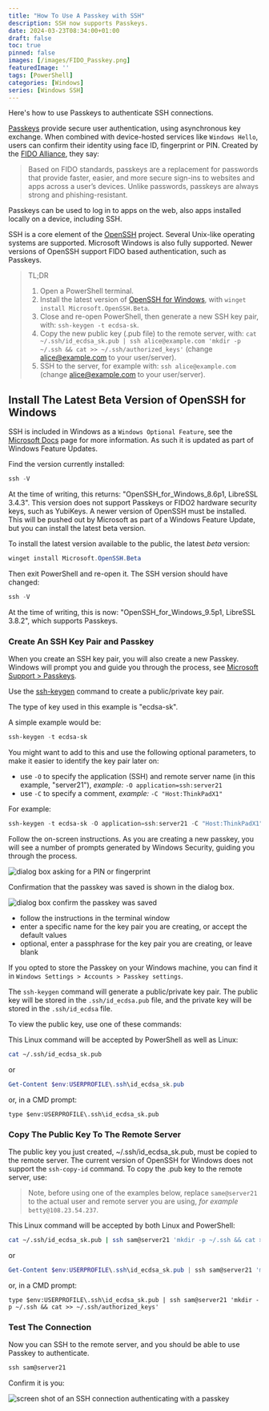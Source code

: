 ```yaml
---
title: "How To Use A Passkey with SSH"
description: SSH now supports Passkeys.
date: 2024-03-23T08:34:00+01:00
draft: false
toc: true
pinned: false
images: [/images/FIDO_Passkey.png]
featuredImage: ''
tags: [PowerShell]
categories: [Windows]
series: [Windows SSH]
---
```


Here's how to use Passkeys to authenticate SSH connections.

<!--more-->

[Passkeys](https://fidoalliance.org/passkeys/) provide secure user authentication, using asynchronous key exchange.  When combined with device-hosted services like `Windows Hello`, users can confirm their identity using face ID, fingerprint or PIN. Created by the [FIDO Alliance](https://fidoalliance.org/), they say:

> Based on FIDO standards, passkeys are a replacement for passwords that provide faster, easier, and more secure sign-ins to websites and apps across a user’s devices. Unlike passwords, passkeys are always strong and phishing-resistant.​

Passkeys can be used to log in to apps on the web, also apps installed locally on a device, including SSH.

SSH is a core element of the [OpenSSH](https://www.openssh.com/) project.  Several Unix-like operating systems are supported. Microsoft Windows is also fully supported. Newer versions of OpenSSH support FIDO based authentication, such as Passkeys.

> TL;DR
> 1. Open a PowerShell terminal.
> 1. Install the latest version of [OpenSSH for Windows](https://github.com/PowerShell/Win32-OpenSSH/wiki/Install-Win32-OpenSSH-Using-MSI), with `winget install Microsoft.OpenSSH.Beta`.
> 1. Close and re-open PowerShell, then generate a new SSH key pair, with: `ssh-keygen -t ecdsa-sk`.
> 1. Copy the new public key (.pub file) to the remote server, with: `cat ~/.ssh/id_ecdsa_sk.pub | ssh alice@example.com 'mkdir -p ~/.ssh && cat >> ~/.ssh/authorized_keys'`  (change alice@example.com to your user/server).
> 1. SSH to the server, for example with: `ssh alice@example.com` (change alice@example.com to your user/server).

## Install The Latest Beta Version of OpenSSH for Windows

SSH is included in Windows as a `Windows Optional Feature`, see the [Microsoft Docs](https://docs.microsoft.com/en-us/windows-server/administration/openssh/openssh_install_firstuse) page for more information.  As such it is updated as part of Windows Feature Updates. 

Find the version currently installed:

```PowerShell
ssh -V
```

At the time of writing, this returns: "OpenSSH_for_Windows_8.6p1, LibreSSL 3.4.3".  This version does not support Passkeys or FIDO2 hardware security keys, such as YubiKeys. A newer version of OpenSSH must be installed.  This will be pushed out by Microsoft as part of a Windows Feature Update, but you can install the latest beta version.

To install the latest version available to the public, the latest *beta* version:

```PowerShell
winget install Microsoft.OpenSSH.Beta
```

Then exit PowerShell and re-open it. The SSH version should have changed:

```PowerShell
ssh -V
```

At the time of writing, this is now: "OpenSSH_for_Windows_9.5p1, LibreSSL 3.8.2", which supports Passkeys.

### Create An SSH Key Pair and Passkey

When you create an SSH key pair, you will also create a new Passkey.  Windows will prompt you and guide you through the process, see [Microsoft Support > Passkeys](https://support.microsoft.com/en-us/windows/passkeys-in-windows-301c8944-5ea2-452b-9886-97e4d2ef4422).

Use the [ssh-keygen](https://man.openbsd.org/ssh-keygen.1) command to create a public/private key pair. 

The type of key used in this example is "ecdsa-sk". 

A simple example would be:

```PowerShell
ssh-keygen -t ecdsa-sk
```

You might want to add to this and use the following optional parameters, to make it easier to identify the key pair later on:

- use `-O` to specify the application (SSH) and remote server name (in this example, "server21"), *example:* `-O application=ssh:server21`
- use `-C` to specify a comment, *example:* `-C "Host:ThinkPadX1"`

For example:

```PowerShell
ssh-keygen -t ecdsa-sk -O application=ssh:server21 -C "Host:ThinkPadX1"
```

Follow the on-screen instructions. As you are creating a new passkey, you will see a number of prompts generated by Windows Security, guiding you through the process.

![dialog box asking for a PIN or fingerprint](passkeycreation.png "Making sure it's you")

Confirmation that the passkey was saved is shown in the dialog box.

![dialog box confirm the passkey was saved](passkeysaved.png "confirmation message")

- follow the instructions in the terminal window
- enter a specific name for the key pair you are creating, or accept the default values
- optional, enter a passphrase for the key pair you are creating, or leave blank

If you opted to store the Passkey on your Windows machine, you can find it in `Windows Settings > Accounts > Passkey settings`.

The `ssh-keygen` command will generate a public/private key pair.  The public key will be stored in the `.ssh/id_ecdsa.pub` file, and the private key will be stored in the `.ssh/id_ecdsa` file.

To view the public key, use one of these commands:

This Linux command will be accepted by PowerShell as well as Linux:

```Bash
cat ~/.ssh/id_ecdsa_sk.pub
```

or

```PowerShell
Get-Content $env:USERPROFILE\.ssh\id_ecdsa_sk.pub
```

or, in a CMD prompt:

```Batchfile
type $env:USERPROFILE\.ssh\id_ecdsa_sk.pub
```

### Copy The Public Key To The Remote Server

The public key you just created, ~/.ssh/id_ecdsa_sk.pub, must be copied to the remote server. The current version of OpenSSH for Windows does not support the `ssh-copy-id` command. To copy the .pub key to the remote server, use:

> Note, before using one of the examples below, replace `same@server21` to the actual user and remote server you are using, *for example* `betty@108.23.54.237`.

This Linux command will be accepted by both Linux and PowerShell:

```Bash
cat ~/.ssh/id_ecdsa_sk.pub | ssh sam@server21 'mkdir -p ~/.ssh && cat >> ~/.ssh/authorized_keys'
```

or

```PowerShell
Get-Content $env:USERPROFILE\.ssh\id_ecdsa_sk.pub | ssh sam@server21 'mkdir -p ~/.ssh && cat >> ~/.ssh/authorized_keys'
```

or, in a CMD prompt:

```Batchfile
type $env:USERPROFILE\.ssh\id_ecdsa_sk.pub | ssh sam@server21 'mkdir -p ~/.ssh && cat >> ~/.ssh/authorized_keys'
```

### Test The Connection

Now you can SSH to the remote server, and you should be able to use Passkey to authenticate.

```PowerShell
ssh sam@server21
```

Confirm it is you:

![screen shot of an SSH connection authenticating with a passkey](passkeyauthentication.png "Making sure it's you")
